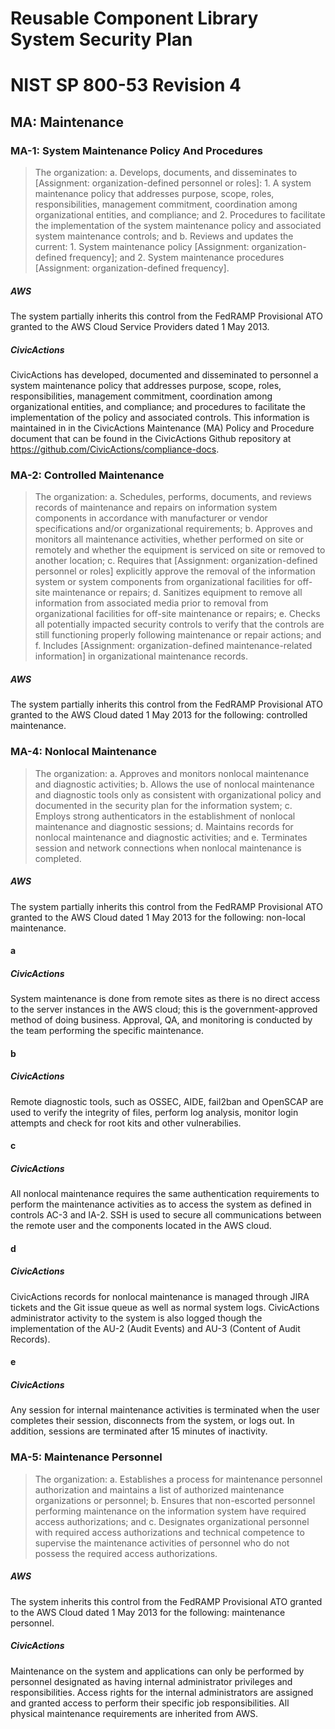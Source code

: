 # Reusable Component Library System Security Plan

# NIST SP 800-53 Revision 4

## MA: Maintenance

### MA-1: System Maintenance Policy And Procedures

> The organization:
>   a.  Develops, documents, and disseminates to [Assignment: organization-defined
> personnel or roles]:
>     1.  A system maintenance policy that addresses purpose, scope, roles, responsibilities,
> management commitment, coordination among organizational entities, and compliance; and
>     2.  Procedures to facilitate the implementation of the system maintenance
> policy and associated system maintenance controls; and
>   b.  Reviews and updates the current:
>     1.  System maintenance policy [Assignment: organization-defined frequency];
> and
>     2.  System maintenance procedures [Assignment: organization-defined frequency].

##### AWS

The system partially inherits this control from the FedRAMP Provisional ATO granted to the AWS Cloud Service Providers dated 1 May 2013.


##### CivicActions

CivicActions has developed, documented and disseminated to personnel a system maintenance policy that addresses purpose, scope, roles, responsibilities, management commitment, coordination among organizational entities, and compliance; and procedures to facilitate the implementation of the policy and associated controls. This information is maintained in in the CivicActions Maintenance (MA) Policy and Procedure document that can be found in the CivicActions Github repository at <https://github.com/CivicActions/compliance-docs>.


### MA-2: Controlled Maintenance

> The organization:
>   a.  Schedules, performs, documents, and reviews records of maintenance and repairs
> on information system components in accordance with manufacturer or vendor specifications and/or organizational requirements;
>   b.  Approves and monitors all maintenance activities, whether performed on site
> or remotely and whether the equipment is serviced on site or removed to another location;
>   c.  Requires that [Assignment: organization-defined personnel or roles] explicitly
> approve the removal of the information system or system components from organizational facilities for off-site maintenance or repairs;
>   d.  Sanitizes equipment to remove all information from associated media prior
> to removal from organizational facilities for off-site maintenance or repairs;
>   e.  Checks all potentially impacted security controls to verify that the controls
> are still functioning properly following maintenance or repair actions; and
>   f.  Includes [Assignment: organization-defined maintenance-related information]
> in organizational maintenance records.

##### AWS

The system partially inherits this control from the FedRAMP Provisional ATO granted to the AWS Cloud dated 1 May 2013 for the following: controlled maintenance.


### MA-4: Nonlocal Maintenance

> The organization:
>   a.  Approves and monitors nonlocal maintenance and diagnostic activities;
>   b.  Allows the use of nonlocal maintenance and diagnostic tools only as consistent
> with organizational policy and documented in the security plan for the information system;
>   c.  Employs strong authenticators in the establishment of nonlocal maintenance
> and diagnostic sessions;
>   d.  Maintains records for nonlocal maintenance and diagnostic activities; and
>   e.  Terminates session and network connections when nonlocal maintenance is
> completed.

##### AWS

The system partially inherits this control from the FedRAMP Provisional ATO granted to the AWS Cloud dated 1 May 2013 for the following: non-local maintenance.


#### a

##### CivicActions

System maintenance is done from remote sites as there is no direct access to the server instances in the AWS cloud; this is the government-approved method of doing business. Approval, QA, and monitoring is conducted by the team performing the specific maintenance.


#### b

##### CivicActions

Remote diagnostic tools, such as OSSEC, AIDE, fail2ban and OpenSCAP are used to verify the integrity of files, perform log analysis, monitor login attempts and check for root kits and other vulnerabilies.


#### c

##### CivicActions

All nonlocal maintenance requires the same authentication requirements to perform the maintenance activities as to access the system as defined in controls AC-3 and IA-2. SSH is used to secure all communications between the remote user and the components located in the AWS cloud.


#### d

##### CivicActions

CivicActions records for nonlocal maintenance is managed through JIRA tickets and the Git issue queue as well as normal system logs. CivicActions administrator activity to the system is also logged though the implementation of the AU-2 (Audit Events) and AU-3 (Content of Audit Records).


#### e

##### CivicActions

Any session for internal maintenance activities is terminated when the user completes their session, disconnects from the system, or logs out. In addition, sessions are terminated after 15 minutes of inactivity.


### MA-5: Maintenance Personnel

> The organization:
>   a.  Establishes a process for maintenance personnel authorization and maintains
> a list of authorized maintenance organizations or personnel;
>   b.  Ensures that non-escorted personnel performing maintenance on the information
> system have required access authorizations; and
>   c.  Designates organizational personnel with required access authorizations
> and technical competence to supervise the maintenance activities of personnel who do not possess the required access authorizations.

##### AWS

The system inherits this control from the FedRAMP Provisional ATO granted to the AWS Cloud dated 1 May 2013 for the following: maintenance personnel.


##### CivicActions

Maintenance on the system and applications can only be performed by personnel designated as having internal administrator privileges and responsibilities.  Access rights for the internal administrators are assigned and granted access to perform their specific job responsibilities. All physical maintenance requirements are inherited from AWS.



